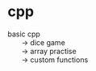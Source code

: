 # cpp
basic cpp \
&nbsp;&nbsp;&nbsp;&nbsp;&nbsp;&nbsp; -> dice game \
&nbsp;&nbsp;&nbsp;&nbsp;&nbsp;&nbsp; -> array practise \
&nbsp;&nbsp;&nbsp;&nbsp;&nbsp;&nbsp; -> custom functions
